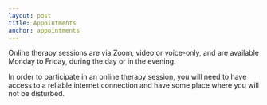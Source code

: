 ```yaml
---
layout: post
title: Appointments
anchor: appointments
---
```

Online therapy sessions are via Zoom, video or voice-only, and are available Monday to Friday, during the day or in the evening.

In order to participate in an online therapy session, you will need to have access to a reliable internet connection and have some place where you will not be disturbed.

